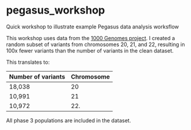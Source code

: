 # pegasus_workshop
Quick workshop to illustrate example Pegasus data analysis worksflow

This workshop uses data from the [1000 Genomes project](http://www.internationalgenome.org/). I created a random subset of variants from chromosomes 20, 21, and 22, resulting in 100x fewer variants than the number of variants in the clean dataset. 

This translates to:

Number of variants | Chromosome
-------------------|------------
18,038 | 20
10,991 | 21
10,972 | 22. 

All phase 3 populations are included in the dataset. 





